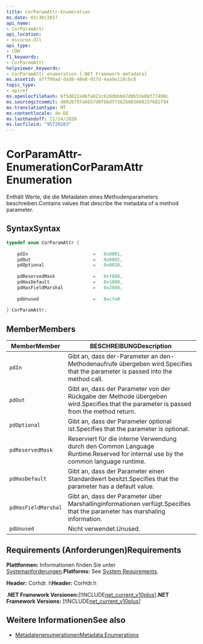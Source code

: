 ```yaml
---
title: CorParamAttr-Enumeration
ms.date: 03/30/2017
api_name:
- CorParamAttr
api_location:
- mscoree.dll
api_type:
- COM
f1_keywords:
- CorParamAttr
helpviewer_keywords:
- CorParamAttr enumeration [.NET Framework metadata]
ms.assetid: a7ff90ad-dad8-48e8-917d-4aa9a118cbc8
topic_type:
- apiref
ms.openlocfilehash: 6f5d022a96fa021cb28dbbb67d0b53e08f77498c
ms.sourcegitcommit: d8020797a6657d0fbbdff362b80300815f682f94
ms.translationtype: MT
ms.contentlocale: de-DE
ms.lasthandoff: 11/24/2020
ms.locfileid: "95729283"
---
```

# <a name="corparamattr-enumeration"></a><span data-ttu-id="e58bc-102">CorParamAttr-Enumeration</span><span class="sxs-lookup"><span data-stu-id="e58bc-102">CorParamAttr Enumeration</span></span>

<span data-ttu-id="e58bc-103">Enthält Werte, die die Metadaten eines Methodenparameters beschreiben.</span><span class="sxs-lookup"><span data-stu-id="e58bc-103">Contains values that describe the metadata of a method parameter.</span></span>  
  
## <a name="syntax"></a><span data-ttu-id="e58bc-104">Syntax</span><span class="sxs-lookup"><span data-stu-id="e58bc-104">Syntax</span></span>  
  
```cpp  
typedef enum CorParamAttr {  
  
    pdIn                        =   0x0001,  
    pdOut                       =   0x0002,  
    pdOptional                  =   0x0010,  
  
    pdReservedMask              =   0xf000,  
    pdHasDefault                =   0x1000,  
    pdHasFieldMarshal           =   0x2000,  
  
    pdUnused                    =   0xcfe0  
  
} CorParamAttr;  
```  
  
## <a name="members"></a><span data-ttu-id="e58bc-105">Member</span><span class="sxs-lookup"><span data-stu-id="e58bc-105">Members</span></span>  
  
|<span data-ttu-id="e58bc-106">Member</span><span class="sxs-lookup"><span data-stu-id="e58bc-106">Member</span></span>|<span data-ttu-id="e58bc-107">BESCHREIBUNG</span><span class="sxs-lookup"><span data-stu-id="e58bc-107">Description</span></span>|  
|------------|-----------------|  
|`pdIn`|<span data-ttu-id="e58bc-108">Gibt an, dass der-Parameter an den-Methodenaufrufe übergeben wird.</span><span class="sxs-lookup"><span data-stu-id="e58bc-108">Specifies that the parameter is passed into the method call.</span></span>|  
|`pdOut`|<span data-ttu-id="e58bc-109">Gibt an, dass der Parameter von der Rückgabe der Methode übergeben wird.</span><span class="sxs-lookup"><span data-stu-id="e58bc-109">Specifies that the parameter is passed from the method return.</span></span>|  
|`pdOptional`|<span data-ttu-id="e58bc-110">Gibt an, dass der Parameter optional ist.</span><span class="sxs-lookup"><span data-stu-id="e58bc-110">Specifies that the parameter is optional.</span></span>|  
|`pdReservedMask`|<span data-ttu-id="e58bc-111">Reserviert für die interne Verwendung durch den Common Language Runtime.</span><span class="sxs-lookup"><span data-stu-id="e58bc-111">Reserved for internal use by the common language runtime.</span></span>|  
|`pdHasDefault`|<span data-ttu-id="e58bc-112">Gibt an, dass der Parameter einen Standardwert besitzt.</span><span class="sxs-lookup"><span data-stu-id="e58bc-112">Specifies that the parameter has a default value.</span></span>|  
|`pdHasFieldMarshal`|<span data-ttu-id="e58bc-113">Gibt an, dass der Parameter über Marshallinginformationen verfügt.</span><span class="sxs-lookup"><span data-stu-id="e58bc-113">Specifies that the parameter has marshaling information.</span></span>|  
|`pdUnused`|<span data-ttu-id="e58bc-114">Nicht verwendet.</span><span class="sxs-lookup"><span data-stu-id="e58bc-114">Unused.</span></span>|  
  
## <a name="requirements"></a><span data-ttu-id="e58bc-115">Requirements (Anforderungen)</span><span class="sxs-lookup"><span data-stu-id="e58bc-115">Requirements</span></span>  

 <span data-ttu-id="e58bc-116">**Plattformen:** Informationen finden Sie unter [Systemanforderungen](../../get-started/system-requirements.md).</span><span class="sxs-lookup"><span data-stu-id="e58bc-116">**Platforms:** See [System Requirements](../../get-started/system-requirements.md).</span></span>  
  
 <span data-ttu-id="e58bc-117">**Header:** Corhdr. h</span><span class="sxs-lookup"><span data-stu-id="e58bc-117">**Header:** CorHdr.h</span></span>  
  
 <span data-ttu-id="e58bc-118">**.NET Framework Versionen:**[!INCLUDE[net_current_v10plus](../../../../includes/net-current-v10plus-md.md)]</span><span class="sxs-lookup"><span data-stu-id="e58bc-118">**.NET Framework Versions:** [!INCLUDE[net_current_v10plus](../../../../includes/net-current-v10plus-md.md)]</span></span>  
  
## <a name="see-also"></a><span data-ttu-id="e58bc-119">Weitere Informationen</span><span class="sxs-lookup"><span data-stu-id="e58bc-119">See also</span></span>

- [<span data-ttu-id="e58bc-120">Metadatenenumerationen</span><span class="sxs-lookup"><span data-stu-id="e58bc-120">Metadata Enumerations</span></span>](metadata-enumerations.md)
